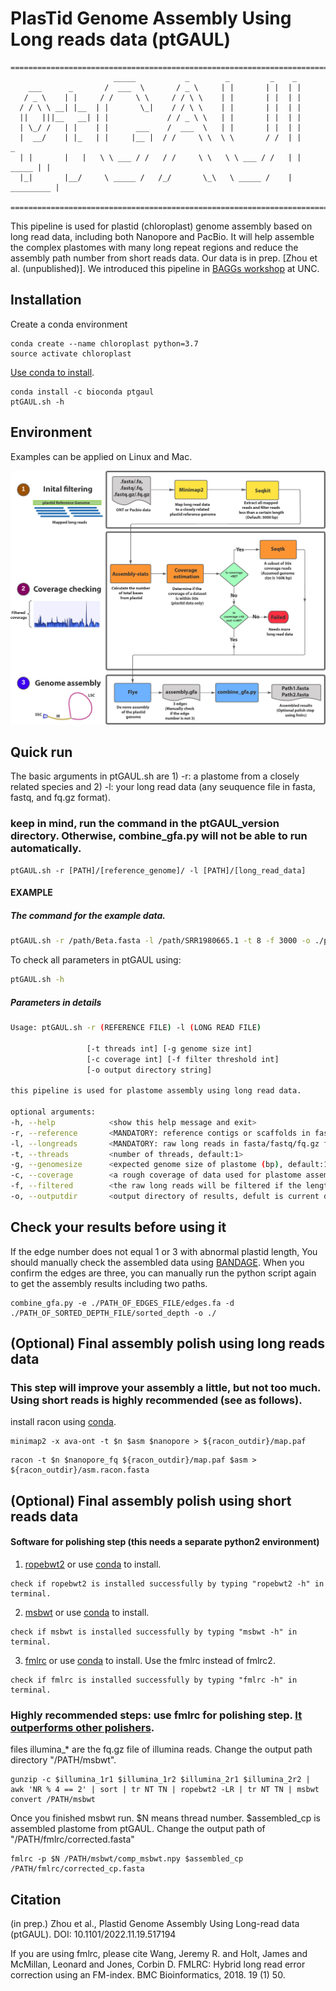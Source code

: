 # PlasTid Genome Assembly Using Long reads data (ptGAUL)
```
===========================================================================
                       _____           _        _         _    _
    ___      _       /  ___  \       / _ \     | |       | |  | |
   / _ \    | |     / /     \ \     / / \ \    | |       | |  | |
  / / \ \ __| |__  | |       \_|    / / \ \    | |       | |  | |
  ||   |||__   __| | |             / / _ \ \   | |       | |  | |
  | \_/ /   | |    | |      ___    /  ___  \   | |       | |  | |
  |  __/    | |_   | |     |__ |  / /     \ \  \ \       / /  | |        _
  | |       |   |   \ \ ___ / /   / /     \ \   \ \ ___ / /   | | _____ | |
  |_|       |__/     \ _____ /   /_/       \_\   \ _____ /    | _________ |

===========================================================================
```
This pipeline is used for plastid (chloroplast) genome assembly based on long read data, including both Nanopore and PacBio. It will help assemble the complex plastomes with many long repeat regions and reduce the assembly path number from short reads data. Our data is in prep. [Zhou et al. (unpublished)]. We introduced this pipeline in [BAGGs workshop](https://tarheels.live/baags/) at UNC.

## Installation
Create a conda environment
```
conda create --name chloroplast python=3.7
source activate chloroplast
```

[Use conda to install](https://anaconda.org/bioconda/ptgaul).
```
conda install -c bioconda ptgaul
ptGAUL.sh -h
```

## Environment
Examples can be applied on Linux and Mac.

![](ptGAUL_image.png)

## Quick run
The basic arguments in ptGAUL.sh are 1) -r: a plastome from a closely related species and 2) -l: your long read data (any seuquence file in fasta, fastq, and fq.gz format).

### keep in mind, run the command in the ptGAUL_version directory. Otherwise, combine_gfa.py will not be able to run automatically.
  
  ```
  ptGAUL.sh -r [PATH]/[reference_genome]/ -l [PATH]/[long_read_data]
  ```

#### EXAMPLE
##### The command for the example data.
  ```bash
  ptGAUL.sh -r /path/Beta.fasta -l /path/SRR1980665.1 -t 8 -f 3000 -o ./ptgaul/
  ```

  To check all parameters in ptGAUL using:
  ```bash
  ptGAUL.sh -h
  ```
  
##### Parameters in details
```bash
Usage: ptGAUL.sh -r (REFERENCE FILE) -l (LONG READ FILE)

                 [-t threads int] [-g genome size int]
                 [-c coverage int] [-f filter threshold int]
                 [-o output directory string]

this pipeline is used for plastome assembly using long read data.

optional arguments:
-h, --help            <show this help message and exit>
-r, --reference       <MANDATORY: reference contigs or scaffolds in fasta format>
-l, --longreads       <MANDATORY: raw long reads in fasta/fastq/fq.gz format>
-t, --threads         <number of threads, default:1>
-g, --genomesize      <expected genome size of plastome (bp), default:160000>
-c, --coverage        <a rough coverage of data used for plastome assembly, default:50>
-f, --filtered        <the raw long reads will be filtered if the lengths are less than this number (bp); default: 3000>
-o, --outputdir       <output directory of results, defult is current directory>

```

## Check your results before using it
If the edge number does not equal 1 or 3 with abnormal plastid length, You should manually check the assembled data using [BANDAGE](https://rrwick.github.io/Bandage/). When you confirm the edges are three, you can manually run the python script again to get the assembly results including two paths.

```
combine_gfa.py -e ./PATH_OF_EDGES_FILE/edges.fa -d ./PATH_OF_SORTED_DEPTH_FILE/sorted_depth -o ./
```



## (Optional) Final assembly polish using long reads data
### This step will improve your assembly a little, but not too much. Using short reads is highly recommended (see as follows).
install racon using [conda](https://anaconda.org/bioconda/racon).
```
minimap2 -x ava-ont -t $n $asm $nanopore > ${racon_outdir}/map.paf
```
```
racon -t $n $nanopore_fq ${racon_outdir}/map.paf $asm > ${racon_outdir}/asm.racon.fasta
```

## (Optional) Final assembly polish using short reads data
#### Software for polishing step (this needs a separate python2 environment)
1. [ropebwt2](https://github.com/lh3/ropebwt2) or use [conda](https://anaconda.org/bioconda/ropebwt2) to install.
```
check if ropebwt2 is installed successfully by typing "ropebwt2 -h" in terminal.
```
2. [msbwt](https://github.com/holtjma/msbwt) or use [conda](https://anaconda.org/kbchoi/msbwt) to install.
```
check if msbwt is installed successfully by typing "msbwt -h" in terminal.
```
3. [fmlrc](https://github.com/holtjma/fmlrc) or use [conda](https://anaconda.org/bioconda/fmlrc) to install.
Use the fmlrc instead of fmlrc2.
```
check if fmlrc is installed successfully by typing "fmlrc -h" in terminal.
```

### Highly recommended steps: use fmlrc for polishing step. [It outperforms other polishers](https://www.biorxiv.org/content/10.1101/2022.07.22.501182v1?ct=).

files illumina_* are the fq.gz file of illumina reads. Change the output path directory "/PATH/msbwt".

```
gunzip -c $illumina_1r1 $illumina_1r2 $illumina_2r1 $illumina_2r2 | awk 'NR % 4 == 2' | sort | tr NT TN | ropebwt2 -LR | tr NT TN | msbwt convert /PATH/msbwt
```
Once you finished msbwt run. $N means thread number. $assembled_cp is assembled plastome from ptGAUL. Change the output path of "/PATH/fmlrc/corrected.fasta"

```
fmlrc -p $N /PATH/msbwt/comp_msbwt.npy $assembled_cp /PATH/fmlrc/corrected_cp.fasta
```

## Citation

(in prep.) Zhou et al., Plastid Genome Assembly Using Long-read data (ptGAUL). DOI: 10.1101/2022.11.19.517194

If you are using fmlrc, please cite Wang, Jeremy R. and Holt, James and McMillan, Leonard and Jones, Corbin D. FMLRC: Hybrid long read error correction using an FM-index. BMC Bioinformatics, 2018. 19 (1) 50.
